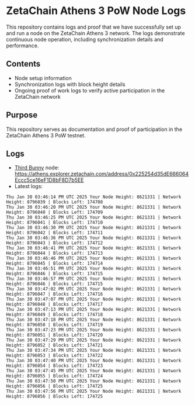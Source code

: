 # ZetaChain Athens 3 PoW Node Logs
This repository contains logs and proof that we have successfully set up and run a node on the ZetaChain Athens 3 network. The logs demonstrate continuous node operation, including synchronization details and performance.

## Contents
- Node setup information
- Synchronization logs with block height details
- Ongoing proof of work logs to verify active participation in the ZetaChain network

## Purpose
This repository serves as documentation and proof of participation in the ZetaChain Athens 3 PoW testnet.

## Logs

- [Third Bunny](https://thirdbunny.xyz/) node: https://athens.explorer.zetachain.com/address/0x225254d35dE666064Eccc5ce16eF1D8bF8D7b5EE
- Latest logs:
```
Thu Jan 30 03:46:14 PM UTC 2025 Your Node Height: 8621331 | Network Height: 8796039 | Blocks Left: 174708
Thu Jan 30 03:46:20 PM UTC 2025 Your Node Height: 8621331 | Network Height: 8796040 | Blocks Left: 174709
Thu Jan 30 03:46:25 PM UTC 2025 Your Node Height: 8621331 | Network Height: 8796041 | Blocks Left: 174710
Thu Jan 30 03:46:30 PM UTC 2025 Your Node Height: 8621331 | Network Height: 8796042 | Blocks Left: 174711
Thu Jan 30 03:46:36 PM UTC 2025 Your Node Height: 8621331 | Network Height: 8796043 | Blocks Left: 174712
Thu Jan 30 03:46:41 PM UTC 2025 Your Node Height: 8621331 | Network Height: 8796044 | Blocks Left: 174713
Thu Jan 30 03:46:46 PM UTC 2025 Your Node Height: 8621331 | Network Height: 8796045 | Blocks Left: 174714
Thu Jan 30 03:46:51 PM UTC 2025 Your Node Height: 8621331 | Network Height: 8796046 | Blocks Left: 174715
Thu Jan 30 03:46:57 PM UTC 2025 Your Node Height: 8621331 | Network Height: 8796046 | Blocks Left: 174715
Thu Jan 30 03:47:02 PM UTC 2025 Your Node Height: 8621331 | Network Height: 8796047 | Blocks Left: 174716
Thu Jan 30 03:47:07 PM UTC 2025 Your Node Height: 8621331 | Network Height: 8796048 | Blocks Left: 174717
Thu Jan 30 03:47:13 PM UTC 2025 Your Node Height: 8621331 | Network Height: 8796049 | Blocks Left: 174718
Thu Jan 30 03:47:18 PM UTC 2025 Your Node Height: 8621331 | Network Height: 8796050 | Blocks Left: 174719
Thu Jan 30 03:47:23 PM UTC 2025 Your Node Height: 8621331 | Network Height: 8796051 | Blocks Left: 174720
Thu Jan 30 03:47:29 PM UTC 2025 Your Node Height: 8621331 | Network Height: 8796052 | Blocks Left: 174721
Thu Jan 30 03:47:34 PM UTC 2025 Your Node Height: 8621331 | Network Height: 8796053 | Blocks Left: 174722
Thu Jan 30 03:47:40 PM UTC 2025 Your Node Height: 8621331 | Network Height: 8796054 | Blocks Left: 174723
Thu Jan 30 03:47:45 PM UTC 2025 Your Node Height: 8621331 | Network Height: 8796055 | Blocks Left: 174724
Thu Jan 30 03:47:50 PM UTC 2025 Your Node Height: 8621331 | Network Height: 8796056 | Blocks Left: 174725
Thu Jan 30 03:47:56 PM UTC 2025 Your Node Height: 8621331 | Network Height: 8796056 | Blocks Left: 174725
```
